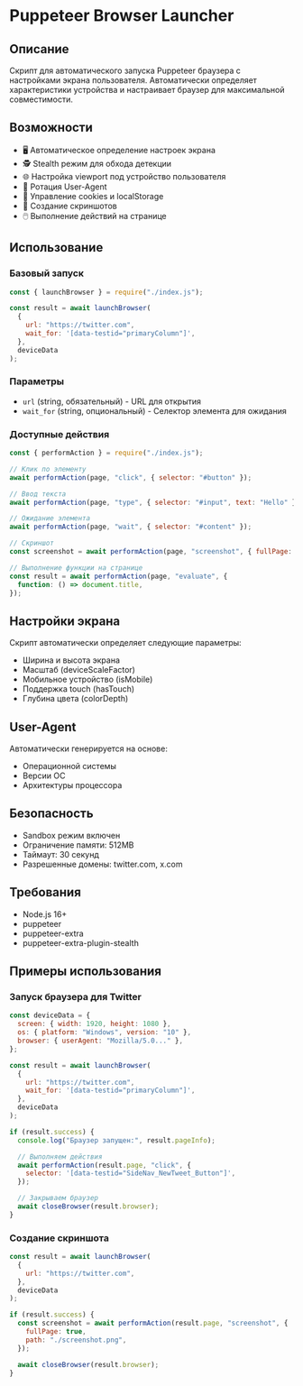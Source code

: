 # Puppeteer Browser Launcher

## Описание

Скрипт для автоматического запуска Puppeteer браузера с настройками экрана пользователя. Автоматически определяет характеристики устройства и настраивает браузер для максимальной совместимости.

## Возможности

- 🖥️ Автоматическое определение настроек экрана
- 🕵️ Stealth режим для обхода детекции
- 🌐 Настройка viewport под устройство пользователя
- 🔄 Ротация User-Agent
- 🍪 Управление cookies и localStorage
- 📸 Создание скриншотов
- 🖱️ Выполнение действий на странице

## Использование

### Базовый запуск

```javascript
const { launchBrowser } = require("./index.js");

const result = await launchBrowser(
  {
    url: "https://twitter.com",
    wait_for: '[data-testid="primaryColumn"]',
  },
  deviceData
);
```

### Параметры

- `url` (string, обязательный) - URL для открытия
- `wait_for` (string, опциональный) - Селектор элемента для ожидания

### Доступные действия

```javascript
const { performAction } = require("./index.js");

// Клик по элементу
await performAction(page, "click", { selector: "#button" });

// Ввод текста
await performAction(page, "type", { selector: "#input", text: "Hello" });

// Ожидание элемента
await performAction(page, "wait", { selector: "#content" });

// Скриншот
const screenshot = await performAction(page, "screenshot", { fullPage: true });

// Выполнение функции на странице
const result = await performAction(page, "evaluate", {
  function: () => document.title,
});
```

## Настройки экрана

Скрипт автоматически определяет следующие параметры:

- Ширина и высота экрана
- Масштаб (deviceScaleFactor)
- Мобильное устройство (isMobile)
- Поддержка touch (hasTouch)
- Глубина цвета (colorDepth)

## User-Agent

Автоматически генерируется на основе:

- Операционной системы
- Версии ОС
- Архитектуры процессора

## Безопасность

- Sandbox режим включен
- Ограничение памяти: 512MB
- Таймаут: 30 секунд
- Разрешенные домены: twitter.com, x.com

## Требования

- Node.js 16+
- puppeteer
- puppeteer-extra
- puppeteer-extra-plugin-stealth

## Примеры использования

### Запуск браузера для Twitter

```javascript
const deviceData = {
  screen: { width: 1920, height: 1080 },
  os: { platform: "Windows", version: "10" },
  browser: { userAgent: "Mozilla/5.0..." },
};

const result = await launchBrowser(
  {
    url: "https://twitter.com",
    wait_for: '[data-testid="primaryColumn"]',
  },
  deviceData
);

if (result.success) {
  console.log("Браузер запущен:", result.pageInfo);

  // Выполняем действия
  await performAction(result.page, "click", {
    selector: '[data-testid="SideNav_NewTweet_Button"]',
  });

  // Закрываем браузер
  await closeBrowser(result.browser);
}
```

### Создание скриншота

```javascript
const result = await launchBrowser(
  {
    url: "https://twitter.com",
  },
  deviceData
);

if (result.success) {
  const screenshot = await performAction(result.page, "screenshot", {
    fullPage: true,
    path: "./screenshot.png",
  });

  await closeBrowser(result.browser);
}
```
